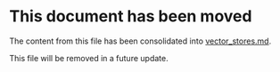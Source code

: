 # This document has been moved

The content from this file has been consolidated into [vector_stores.md](./vector_stores.md).

This file will be removed in a future update.
